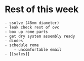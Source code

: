 # Rest of this week
	- ssolve (48mm diameter)
	- leak check rest of ovc
	- box up rome parts
	- get dry system assembly ready
	- diodes
	- schedule rome
		- uncomfortable email
	- [[sales]]
